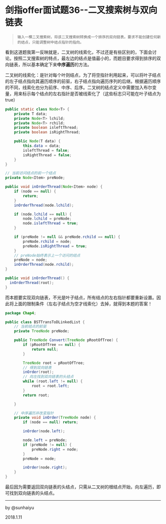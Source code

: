 # 剑指offer面试题36--二叉搜索树与双向链表

> ```
> 输入一棵二叉搜索树，将该二叉搜索树转换成一个排序的双向链表。要求不能创建任何新的结点，只能调整树中结点指针的指向。
> ```

看到这道题我第一反映就是，二叉树的线索化，不过还是有些区别的，下面会讨论。按照二叉搜索树的特点，最左边的结点是值最小的，而题目要求得到排序的双向链表，所以基本确定下来**中序遍历**的方法。

二叉树的线索化：是针对每个叶则结点，为了将空指针利用起来，可以将叶子结点的左子结点指向其遍历顺序的前驱，右子结点指向遍历序列的后继。根据遍历顺序的不同，线索化也分为前序、中序、后序。二叉树的结点定义中需要加入布尔变量，用来标示每个结点的左右指针是否被线索化了（这些标志只可能在叶子结点为true）

```java
public static class Node<T> {
    private T data;
    private Node<T> lchild;
    private Node<T> rchild;
    private boolean isleftThread;
    private boolean isRightThread;

  	public Node(T data) {
    	this.data = data;
    	isleftThread = false;
    	isRightThread = false;
  	}
}

// 当前访问结点的前一个结点
private Node<Item> preNode;

public void inOrderThread(Node<Item> node) {
  	if (node == null) {
    	return;
  	}
  	inOrderThread(node.lchild);

  	if (node.lchild == null) {
    	node.lchild = preNode;
    	node.isleftThread = true;
  	}

  	if (preNode != null && preNode.rchild == null) {
    	preNode.rchild = node;
    	preNode.isRightThread = true;
  	}
  	// preNode始终表示上一个访问的结点
  	preNode = node;
  	inOrderThread(node.rchild);
}

public void inOrderThread() {
  inOrderThread(root);
}
```

而本题要实现双向链表，不光是叶子结点，所有结点的左右指针都要重新设置。因此将上面的限制条件（左右子结点为空才线索化）去掉，就得到本题的答案！

```java
package Chap4;

public class BSTTransToDLinkedList {
    // 当前结点的前驱
    private TreeNode preNode;

    public TreeNode Convert(TreeNode pRootOfTree) {
        if (pRootOfTree == null) {
            return null;
        }

        TreeNode root = pRootOfTree;
        // 得到双向链表
        inOrder(root);
        // 向左找到双向链表的头结点
        while (root.left != null) {
            root = root.left;
        }
        return root;

    }

    // 中序遍历并改变指针
    private void inOrder(TreeNode node) {
        if (node == null) return;

        inOrder(node.left);

        node.left = preNode;
        if (preNode != null) {
            preNode.right = node;
        }
        preNode = node;

        inOrder(node.right);
    }
}

```

最后因为需要返回双向链表的头结点，只需从二叉树的根结点开始，向左遍历，即可找到双向链表的头结点。

---

by @sunhaiyu

2018.1.11
